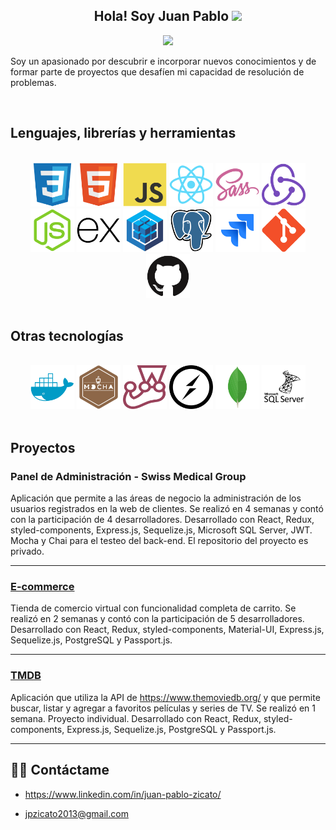 <h2 align="center"> Hola! Soy Juan Pablo <img src="https://media.giphy.com/media/hvRJCLFzcasrR4ia7z/giphy.gif" width="25px"></h2>

 <p align="center">
 <img src="https://readme-typing-svg.herokuapp.com?color=01CAF4&lines=Desarrollador+Full+Stack+PERN&center=true">
</p>

Soy un apasionado por descubrir e incorporar nuevos conocimientos y de formar parte de proyectos que desafíen mi capacidad de resolución de problemas. <br/>

<br/>

<h2>Lenguajes, librerías y herramientas</h2>
<br/>
<div align="center">

<img src="https://github.com/devicons/devicon/blob/master/icons/css3/css3-original.svg" title="CSS3" alt="CSS3" width="70" height="70"/>

<img src="https://github.com/devicons/devicon/blob/master/icons/html5/html5-original.svg" title="HTML5" alt="HTML5" width="70" height="70"/>
<img src="https://github.com/devicons/devicon/blob/master/icons/javascript/javascript-original.svg" title="JavaScript" alt="JavaScript" width="70" height="70"/>
<img src="https://github.com/devicons/devicon/blob/master/icons/react/react-original.svg" title="React" alt="React" width="70" height="70" />
<img src="https://github.com/devicons/devicon/blob/master/icons/sass/sass-original.svg" title="Sass" alt="Sass" width="70" height="70" />

<img src="https://github.com/devicons/devicon/blob/master/icons/redux/redux-original.svg" title="Redux" alt="Redux" width="70" height="70"/>

<img src="https://github.com/devicons/devicon/blob/master/icons/nodejs/nodejs-plain.svg" title="Node.js" alt="Node.js" width="70" height="70"/>

<img src="https://github.com/devicons/devicon/blob/master/icons/express/express-original.svg" title="Express.js" alt="Express" width="70" height="70"/>

<img src="https://github.com/devicons/devicon/blob/master/icons/sequelize/sequelize-original.svg" title="Sequelize" alt="Sequelize" width="70" height="70"/>

<img src="https://github.com/devicons/devicon/blob/master/icons/postgresql/postgresql-original.svg" title="PostgreSQL" alt="PostgreSQL" width="70" height="70"/>
<img src="https://github.com/devicons/devicon/blob/master/icons/jira/jira-original.svg" title="Jira" alt="Jira" width="70" height="70"/>
<img src="https://github.com/devicons/devicon/blob/master/icons/git/git-original.svg" title="Git" alt="Git" width="70" height="70"/>
<img src="https://github.com/devicons/devicon/blob/master/icons/github/github-original.svg" title="GitHub" alt="GitHub" width="70" height="70"/>

</div>

<br/>

<h2>Otras tecnologías</h2>
<br/>
<div align="center">
<img src="https://github.com/devicons/devicon/blob/master/icons/docker/docker-plain.svg" title="Docker" alt="Docker" width="70" height="70"/>
<img src="https://github.com/devicons/devicon/blob/master/icons/mocha/mocha-plain.svg" title="Mocha" alt="Mocha" width="70" height="70"/>

<img src="https://github.com/devicons/devicon/blob/master/icons/jest/jest-plain.svg" title="Jest" alt="Jest" width="70" height="70"/>
<img src="https://github.com/devicons/devicon/blob/master/icons/socketio/socketio-original.svg" title="Socket.io" alt="Socket.io" width="70" height="70"/>
<img src="https://github.com/devicons/devicon/blob/master/icons/mongodb/mongodb-original.svg" title="MongoDB" alt="MongoDB" width="70" height="70"/>
<img src="https://github.com/devicons/devicon/blob/master/icons/microsoftsqlserver/microsoftsqlserver-plain-wordmark.svg" title="Microsoft SQL Server" alt="Microsoft SQL Server" width="70" height="70"/>
</div>
<br/>

<h2> Proyectos </h2>

<h3> Panel de Administración - Swiss Medical Group </h3>

<p align="center">
 
 Aplicación que permite a las áreas de negocio la administración de los usuarios registrados en la web de clientes. Se realizó en 4 semanas 
 y contó con la participación de 4 desarrolladores.
 Desarrollado con React, Redux, styled-components, Express.js, Sequelize.js, Microsoft SQL Server, JWT. Mocha y Chai para el testeo del back-end. El repositorio del proyecto es privado.                                                                                         
 </p>
<hr></hr>
 
[<h3> E-commerce </h3>](https://github.com/jpzicato/E-commerce-P5)
 
 <p align="center">
 
 Tienda de comercio virtual con funcionalidad completa de carrito. Se realizó en 2 semanas 
 y contó con la participación de 5 desarrolladores.
 Desarrollado con React, Redux, styled-components, Material-UI, Express.js, Sequelize.js, PostgreSQL y Passport.js.
   
 </p>
 <hr></hr>

[<h3> TMDB </h3>](https://github.com/jpzicato/tmdb)

 <p align="center">
 
 Aplicación que utiliza la API de https://www.themoviedb.org/ y que permite buscar, listar y agregar a favoritos películas y series de TV. 
 Se realizó en 1 semana. Proyecto individual.
 Desarrollado con React, Redux, styled-components, Express.js, Sequelize.js, PostgreSQL y Passport.js.
   
 </p>
 <hr></hr>

<h2> 🤝🏻 Contáctame </h2>
 
- https://www.linkedin.com/in/juan-pablo-zicato/<br/>

- jpzicato2013@gmail.com<br/>
